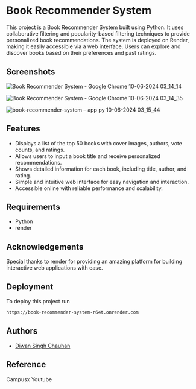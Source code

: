 
# Book Recommender System


This project is a Book Recommender System built using Python. It uses collaborative filtering and popularity-based filtering techniques to provide personalized book recommendations. The system is deployed on Render, making it easily accessible via a web interface. Users can explore and discover books based on their preferences and past ratings.
## Screenshots

![Book Recommender System - Google Chrome 10-06-2024 03_14_14](https://github.com/diwansinghchauhan/Book-recommender-System/assets/147912878/ffbec4d5-8ea7-4750-adc0-7310aa80e134)




![Book Recommender System - Google Chrome 10-06-2024 03_14_35](https://github.com/diwansinghchauhan/Book-recommender-System/assets/147912878/a7a736b9-83c7-4d89-bfad-773e2461ae5b)


![book-recommender-system – app py 10-06-2024 03_15_44](https://github.com/diwansinghchauhan/Book-recommender-System/assets/147912878/a8de0ade-c184-4237-a84d-24db98ff5209)





## Features

-  Displays a list of the top 50 books with cover images, authors, vote counts, and ratings.
- Allows users to input a book title and receive personalized recommendations.
- Shows detailed information for each book, including title, author, and rating.
- Simple and intuitive web interface for easy navigation and interaction.
- Accessible online with reliable performance and scalability.
## Requirements

- Python
- render
## Acknowledgements

Special thanks to render for providing an amazing platform for building interactive web applications with ease.


## Deployment

To deploy this project run

```bash
https://book-recommender-system-r64t.onrender.com
```


## Authors

- [Diwan Singh Chauhan](https://github.com/diwansinghchauhan/Laptop-Price-Predictor-Using-Linear-Regression)


## Reference
Campusx Youtube


